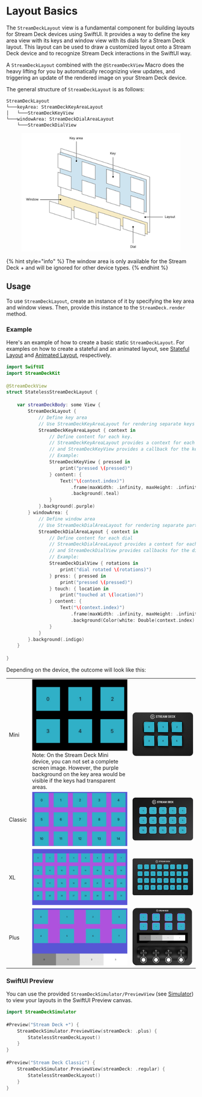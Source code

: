 # Layout Basics

The `StreamDeckLayout` view is a fundamental component for building layouts for Stream Deck devices using SwiftUI. It provides a way to define the key area view with its keys and window view with its dials for a Stream Deck layout. This layout can be used to draw a customized layout onto a Stream Deck device and to recognize Stream Deck interactions in the SwiftUI way.

A `StreamDeckLayout` combined with the `@StreamDeckView` Macro does the heavy lifting for you by automatically recognizing view updates, and triggering an update of the rendered image on your Stream Deck device.

The general structure of `StreamDeckLayout` is as follows:

```
StreamDeckLayout
└───keyArea: StreamDeckKeyAreaLayout
│   └───StreamDeckKeyView
└───windowArea: StreamDeckDialAreaLayout
    └───StreamDeckDialView
```

<figure>
    <picture>
        <source srcset="../_images/StreamDeckLayout.dark.svg" media="(prefers-color-scheme: dark)">
        <img src="../_images/StreamDeckLayout.light.svg" alt="An illustration of how layers are arranged in StreamDeckLayout">
    </picture>
    <figcaption></figcaption>
</figure>

{% hint style="info" %}
The window area is only available for the Stream Deck + and will be ignored for other device types.
{% endhint %}

## Usage
To use `StreamDeckLayout`, create an instance of it by specifying the key area and window views. Then, provide this instance to the `StreamDeck.render` method.

### Example

Here's an example of how to create a basic static `StreamDeckLayout`. For examples on how to create a stateful and an animated layout, see [Stateful Layout](Stateful.md) and [Animated Layout](Animated.md), respectively.

```swift
import SwiftUI 
import StreamDeckKit

@StreamDeckView
struct StatelessStreamDeckLayout {

    var streamDeckBody: some View {
        StreamDeckLayout {
            // Define key area
            // Use StreamDeckKeyAreaLayout for rendering separate keys
            StreamDeckKeyAreaLayout { context in
                // Define content for each key.
                // StreamDeckKeyAreaLayout provides a context for each available key,
                // and StreamDeckKeyView provides a callback for the key action
                // Example:
                StreamDeckKeyView { pressed in
                    print("pressed \(pressed)")
                } content: {
                    Text("\(context.index)")
                        .frame(maxWidth: .infinity, maxHeight: .infinity)
                        .background(.teal)
                }
            }.background(.purple)
        } windowArea: {
            // Define window area
            // Use StreamDeckDialAreaLayout for rendering separate parts of the display
            StreamDeckDialAreaLayout { context in
                // Define content for each dial
                // StreamDeckDialAreaLayout provides a context for each available dial,
                // and StreamDeckDialView provides callbacks for the dial actions
                // Example:
                StreamDeckDialView { rotations in
                    print("dial rotated \(rotations)")
                } press: { pressed in
                    print("pressed \(pressed)")
                } touch: { location in
                    print("touched at \(location)")
                } content: {
                    Text("\(context.index)")
                        .frame(maxWidth: .infinity, maxHeight: .infinity)
                        .background(Color(white: Double(context.index) / 5 + 0.5))
                }
            }
        }.background(.indigo)
    }

}

```

Depending on the device, the outcome will look like this:

<table>
<tr>
    <td>Mini</td>
    <td><img src="../_images/layout_sd_mini.png"><br>
    Note: On the Stream Deck Mini device, you can not set a complete screen image. However, the purple background on the key area would be visible if the keys had transparent areas.
    </td>
    <td><img src="../_images/layout_sd_mini_device.png"></td>
   </tr> 
  <tr>
    <td>Classic</td>
    <td><img src="../_images/layout_sd_classic.png"></td>
    <td><img src="../_images/layout_sd_classic_device.png"></td>
   </tr> 
  </tr>
    <tr>
    <td>XL</td>
    <td><img src="../_images/layout_sd_xl.png"></td>
    <td><img src="../_images/layout_sd_xl_device.png"></td>
   </tr> 
   <tr>
    <td>Plus</td>
    <td><img src="../_images/layout_sd_plus.png"></td>
    <td><img src="../_images/layout_sd_plus_device.png"></td>
   </tr> 
  </tr>
</table>


### SwiftUI Preview

You can use the provided `StreamDeckSimulator/PreviewView`  (see [Simulator](../Simulator.md)) to view your layouts in the SwiftUI Preview canvas. 
```swift
import StreamDeckSimulator 

#Preview("Stream Deck +") {
    StreamDeckSimulator.PreviewView(streamDeck: .plus) {
        StatelessStreamDeckLayout()
    }
}

#Preview("Stream Deck Classic") {
    StreamDeckSimulator.PreviewView(streamDeck: .regular) {
        StatelessStreamDeckLayout()
    }
}
```
